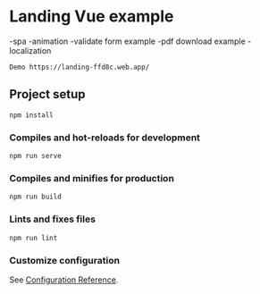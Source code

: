 # Landing Vue example 
-spa
-animation
-validate form example
-pdf download example
-localization

```
Demo https://landing-ffd8c.web.app/

```
## Project setup
```
npm install
```

### Compiles and hot-reloads for development
```
npm run serve
```

### Compiles and minifies for production
```
npm run build
```

### Lints and fixes files
```
npm run lint
```

### Customize configuration
See [Configuration Reference](https://cli.vuejs.org/config/).

